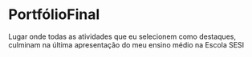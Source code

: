 # PortfólioFinal
Lugar onde todas as atividades que eu selecionem como destaques, culminam na última apresentação do meu ensino médio na Escola SESI
